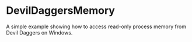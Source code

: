 # DevilDaggersMemory

A simple example showing how to access read-only process memory from Devil Daggers on Windows.
